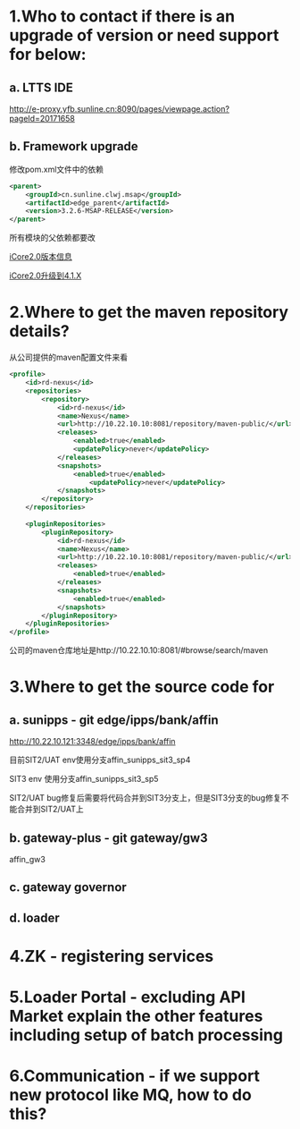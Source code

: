 # 1.Who to contact if there is an upgrade of version or need support for below: 
## a. LTTS IDE
http://e-proxy.yfb.sunline.cn:8090/pages/viewpage.action?pageId=20171658
## b. Framework upgrade
修改pom.xml文件中的依赖
```xml
<parent>
    <groupId>cn.sunline.clwj.msap</groupId>
    <artifactId>edge_parent</artifactId>
    <version>3.2.6-MSAP-RELEASE</version>
</parent>
```
所有模块的父依赖都要改

[iCore2.0版本信息](http://e-proxy.yfb.sunline.cn:8090/pages/viewpage.action?pageId=31596924#id-9.4MSAP%E5%BA%94%E7%94%A8%E5%B9%B3%E5%8F%B0%E5%8F%91%E5%B8%83-3.2.6-MSAP-RELEASE%EF%BC%88%E4%B8%8E%E4%B8%8A%E4%B8%80%E7%89%88%E6%9C%AC%E4%B8%80%E8%87%B4%EF%BC%8C%E5%BA%94%E8%AF%A5%E5%B1%9E%E4%BA%8E%E5%8F%91%E5%B8%83%E9%87%8D%E5%A4%8D%E9%97%AE%E9%A2%98%EF%BC%89)

[iCore2.0升级到4.1.X](http://e-proxy.yfb.sunline.cn:8090/pages/viewpage.action?pageId=45255711)


# 2.Where to get the maven repository details?
从公司提供的maven配置文件来看
```xml
<profile>
    <id>rd-nexus</id>
    <repositories>
        <repository>
            <id>rd-nexus</id>
            <name>Nexus</name>
            <url>http://10.22.10.10:8081/repository/maven-public/</url>
            <releases>
                <enabled>true</enabled>
                <updatePolicy>never</updatePolicy>
            </releases>
            <snapshots>
                <enabled>true</enabled>
                    <updatePolicy>never</updatePolicy>
            </snapshots>
        </repository>
    </repositories>
    
    <pluginRepositories>
        <pluginRepository>
            <id>rd-nexus</id>
            <name>Nexus</name>
            <url>http://10.22.10.10:8081/repository/maven-public/</url>
            <releases>
                <enabled>true</enabled>
            </releases>
            <snapshots>
                <enabled>true</enabled>
            </snapshots>
        </pluginRepository>
    </pluginRepositories>
</profile>  
```

公司的maven仓库地址是http://10.22.10.10:8081/#browse/search/maven

# 3.Where to get the source code for
## a. sunipps - git edge/ipps/bank/affin
http://10.22.10.121:3348/edge/ipps/bank/affin

目前SIT2/UAT env使用分支affin_sunipps_sit3_sp4

SIT3 env 使用分支affin_sunipps_sit3_sp5

SIT2/UAT bug修复后需要将代码合并到SIT3分支上，但是SIT3分支的bug修复不能合并到SIT2/UAT上

## b. gateway-plus - git gateway/gw3

affin_gw3
## c. gateway governor
## d. loader


# 4.ZK - registering services 
# 5.Loader Portal - excluding API Market explain the other features including setup of batch processing
# 6.Communication - if we support new protocol like MQ, how to do this?